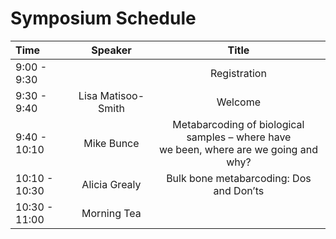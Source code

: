# Symposium Schedule

| Time  | Speaker | Title |
| :---  | :---:   | :---: |
| 9:00 - 9:30 | | Registration |
| 9:30 - 9:40 | Lisa Matisoo-Smith | Welcome |
| 9:40 - 10:10 | Mike Bunce | Metabarcoding of biological samples – where have <br> we been, where are we going and why? |
| 10:10 - 10:30 | Alicia Grealy | Bulk bone metabarcoding: Dos and Don’ts |
| 10:30 - 11:00 | Morning Tea | |

